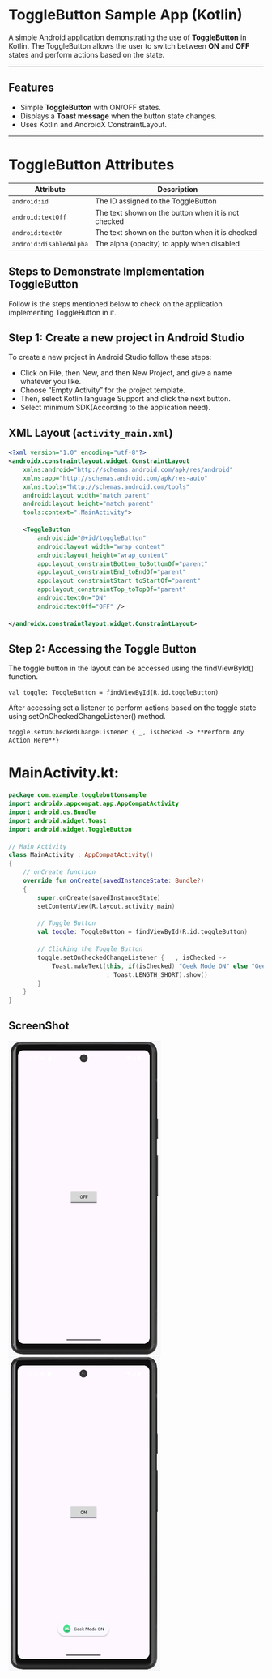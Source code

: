 # ToggleButton Sample App (Kotlin)

A simple Android application demonstrating the use of **ToggleButton** in Kotlin. The ToggleButton allows the user to switch between **ON** and **OFF** states and perform actions based on the state.

---

## Features

- Simple **ToggleButton** with ON/OFF states.
- Displays a **Toast message** when the button state changes.
- Uses Kotlin and AndroidX ConstraintLayout.

---
# ToggleButton Attributes

| Attribute             | Description                                         |
|-----------------------|-----------------------------------------------------|
| `android:id`          | The ID assigned to the ToggleButton               |
| `android:textOff`     | The text shown on the button when it is not checked |
| `android:textOn`      | The text shown on the button when it is checked    |
| `android:disabledAlpha` | The alpha (opacity) to apply when disabled      |

## Steps to Demonstrate Implementation ToggleButton
Follow is the steps mentioned below to check on the application implementing ToggleButton in it.

## Step 1: Create a new project in Android Studio
To create a new project in Android Studio follow these steps:
<ul>
<li>Click on File, then New, and then New Project, and give a name whatever you like.</li>
<li>Choose “Empty Activity” for the project template.</li>
<li>Then, select Kotlin language Support and click the next button.</li>
<li>Select minimum SDK(According to the application need).</li>
</ul>

## XML Layout (`activity_main.xml`)

```xml
<?xml version="1.0" encoding="utf-8"?>
<androidx.constraintlayout.widget.ConstraintLayout 
    xmlns:android="http://schemas.android.com/apk/res/android"
    xmlns:app="http://schemas.android.com/apk/res-auto"
    xmlns:tools="http://schemas.android.com/tools"
    android:layout_width="match_parent"
    android:layout_height="match_parent"
    tools:context=".MainActivity">

    <ToggleButton
        android:id="@+id/toggleButton"
        android:layout_width="wrap_content"
        android:layout_height="wrap_content"
        app:layout_constraintBottom_toBottomOf="parent"
        app:layout_constraintEnd_toEndOf="parent"
        app:layout_constraintStart_toStartOf="parent"
        app:layout_constraintTop_toTopOf="parent"
        android:textOn="ON"
        android:textOff="OFF" />

</androidx.constraintlayout.widget.ConstraintLayout>
```

## Step 2: Accessing the Toggle Button
The toggle button in the layout can be accessed using the findViewById() function.

```
val toggle: ToggleButton = findViewById(R.id.toggleButton)
```

After accessing set a listener to perform actions based on the toggle state using setOnCheckedChangeListener() method.
```
toggle.setOnCheckedChangeListener { _, isChecked -> **Perform Any Action Here**}
```

# MainActivity.kt:

```kt
package com.example.togglebuttonsample
import androidx.appcompat.app.AppCompatActivity
import android.os.Bundle
import android.widget.Toast
import android.widget.ToggleButton

// Main Activity 
class MainActivity : AppCompatActivity() 
{
  	// onCreate function
    override fun onCreate(savedInstanceState: Bundle?) 
  	{
        super.onCreate(savedInstanceState)
        setContentView(R.layout.activity_main)

        // Toggle Button
        val toggle: ToggleButton = findViewById(R.id.toggleButton)
        
        // Clicking the Toggle Button
        toggle.setOnCheckedChangeListener { _ , isChecked ->
            Toast.makeText(this, if(isChecked) "Geek Mode ON" else "Geek Mode OFF"
                           , Toast.LENGTH_SHORT).show()
        }
    }
}
```
## ScreenShot
<img src="Toggle1.png" height="620px"><img  src="Toggle2.png" height="620px">

